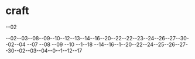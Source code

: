 # craft
--02

--02--03--08--09--10--12--13--14--16--20--22--22--23--24--26--27--30--02--04
--07
--08
--09
--10
--1--18
--14--16--1--20--22--24--25--26--27--30--02--03--04--0--1--12--17
